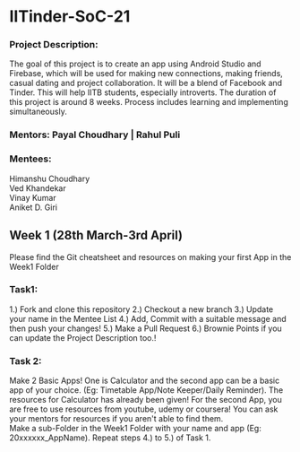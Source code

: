 # IITinder-SoC-21
### Project Description:
The goal of this project is to create an app using Android Studio and Firebase, which will be used for making new connections, making friends, casual dating and project collaboration. It will be a blend of Facebook and Tinder. This will help IITB students, especially introverts. The duration of this project is around 8 weeks. Process includes learning and implementing simultaneously.
### Mentors: Payal Choudhary | Rahul Puli
### Mentees: 
Himanshu Choudhary<br>
Ved Khandekar<br>
Vinay Kumar<br>
Aniket D. Giri<br>

## Week 1 (28th March-3rd April)
Please find the Git cheatsheet and resources on making your first App in the Week1 Folder
### Task1:
1.) Fork and clone this repository
2.) Checkout a new branch
3.) Update your name in the Mentee List
4.) Add, Commit with a suitable message and then push your changes!
5.) Make a Pull Request
6.) Brownie Points if you can update the Project Description too.!
### Task 2:
Make 2 Basic Apps! One is Calculator and the second app can be a basic app of your choice. (Eg: Timetable App/Note Keeper/Daily Reminder). 
The resources for Calculator has already been given! For the second App, you are free to use resources from youtube, udemy or coursera! You can ask your mentors for resources if you aren't able to find them.<br>
Make a sub-Folder in the Week1 Folder with your name and app (Eg: 20xxxxxx_AppName). Repeat steps 4.) to 5.) of Task 1.
